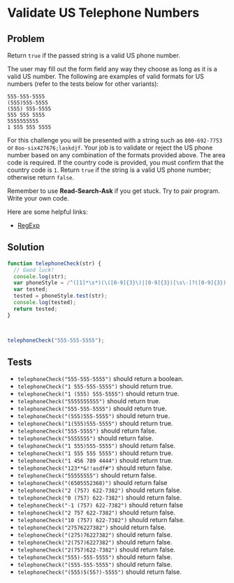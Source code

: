 # Validate US Telephone Numbers

## Problem

Return `true` if the passed string is a valid US phone number.

The user may fill out the form field any way they choose as long as it is a valid US number. The following are examples of valid formats for US numbers (refer to the tests below for other variants):

```
555-555-5555
(555)555-5555
(555) 555-5555
555 555 5555
5555555555
1 555 555 5555
```

For this challenge you will be presented with a string such as `800-692-7753` or `8oo-six427676;laskdjf`. Your job is to validate or reject the US phone number based on any combination of the formats provided above. The area code is required. If the country code is provided, you must confirm that the country code is `1`. Return `true` if the string is a valid US phone number; otherwise return `false`.

Remember to use **Read-Search-Ask** if you get stuck. Try to pair program. Write your own code.

Here are some helpful links:

* [RegExp](https://developer.mozilla.org/en-US/docs/Web/JavaScript/Reference/Global_Objects/RegExp)

## Solution

```javascript
function telephoneCheck(str) {
  // Good luck!
  console.log(str);
  var phoneStyle = /^([1]*\s*)(\([0-9]{3}\)|[0-9]{3})[\s\-]?([0-9]{3})[\s\-]?([0-9]{4})$/;
  var tested;
  tested = phoneStyle.test(str);
  console.log(tested);
  return tested;
}



telephoneCheck("555-555-5555");
```

## Tests

* `telephoneCheck("555-555-5555")` should return a boolean.
* `telephoneCheck("1 555-555-5555")` should return true.
* `telephoneCheck("1 (555) 555-5555")` should return true.
* `telephoneCheck("5555555555")` should return true.
* `telephoneCheck("555-555-5555")` should return true.
* `telephoneCheck("(555)555-5555")` should return true.
* `telephoneCheck("1(555)555-5555")` should return true.
* `telephoneCheck("555-5555")` should return false.
* `telephoneCheck("5555555")` should return false.
* `telephoneCheck("1 555)555-5555")` should return false.
* `telephoneCheck("1 555 555 5555")` should return true.
* `telephoneCheck("1 456 789 4444")` should return true.
* `telephoneCheck("123**&!!asdf#")` should return false.
* `telephoneCheck("55555555")` should return false.
* `telephoneCheck("(6505552368)")` should return false
* `telephoneCheck("2 (757) 622-7382")` should return false.
* `telephoneCheck("0 (757) 622-7382")` should return false.
* `telephoneCheck("-1 (757) 622-7382")` should return false
* `telephoneCheck("2 757 622-7382")` should return false.
* `telephoneCheck("10 (757) 622-7382")` should return false.
* `telephoneCheck("27576227382")` should return false.
* `telephoneCheck("(275)76227382")` should return false.
* `telephoneCheck("2(757)6227382")` should return false.
* `telephoneCheck("2(757)622-7382")` should return false.
* `telephoneCheck("555)-555-5555")` should return false.
* `telephoneCheck("(555-555-5555")` should return false.
* `telephoneCheck("(555)5(55?)-5555")` should return false.